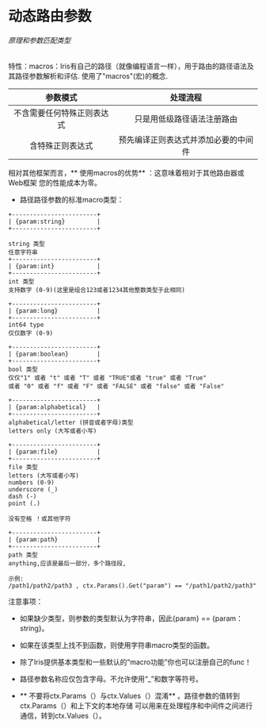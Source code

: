 # 动态路由参数

###### 原理和参数匹配类型

特性：macros：Iris有自己的路径（就像编程语言一样），用于路由的路径语法及其路径参数解析和评估. 使用了"macros"(宏)的概念.

|       参数模式            |       处理流程        |
|:------------------------:|:--------------------:|
| 不含需要任何特殊正则表达式 | 只是用低级路径语法注册路由 |
| 含特殊正则表达式          | 预先编译正则表达式并添加必要的中间件 |

相对其他框架而言，** 使用macros的优势** ：这意味着相对于其他路由器或Web框架 您的性能成本为零。


* 路径路径参数的标准macro类型：
```
+------------------------+
| {param:string}         |
+------------------------+

string 类型
任意字符串
+------------------------+
| {param:int}            |
+------------------------+
int 类型
支持数字 (0-9)(这里是组合123或者1234其他整数类型于此相同)

+------------------------+
| {param:long}           |
+------------------------+
int64 type
仅仅数字 (0-9)

+------------------------+
| {param:boolean}        |
+------------------------+
bool 类型
仅仅"1" 或者 "t" 或者 "T" 或者 "TRUE"或者 "true" 或者 "True"
或者 "0" 或者 "f" 或者 "F" 或者 "FALSE" 或者 "false" 或者 "False"

+------------------------+
| {param:alphabetical}   |
+------------------------+
alphabetical/letter (拼音或者字母)类型
letters only (大写或者小写)

+------------------------+
| {param:file}           |
+------------------------+
file 类型
letters (大写或者小写)
numbers (0-9)
underscore (_)
dash (-)
point (.)

没有空格 ！或其他字符

+------------------------+
| {param:path}           |
+------------------------+
path 类型
anything,应该是最后一部分，多个路径段,

示例: 
/path1/path2/path3 , ctx.Params().Get("param") == "/path1/path2/path3"

```

注意事项：
* 如果缺少类型，则参数的类型默认为字符串，因此{param} == {param：string}。
* 如果在该类型上找不到函数，则使用字符串macro类型的函数。
* 除了Iris提供基本类型和一些默认的“macro功能”你也可以注册自己的func！

* 路径参数名称应仅包含字母。不允许使用“_”和数字等符号。
* ** 不要将ctx.Params（）与ctx.Values（）混淆** 。路径参数的值转到ctx.Params（）和上下文的本地存储 可以用来在处理程序和中间件之间进行通信，转到ctx.Values（）。

